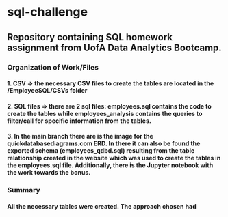 # sql-challenge

## Repository containing SQL homework assignment from UofA Data Analytics Bootcamp.


### Organization of Work/Files

#### 1. CSV => the necessary CSV files to create the tables are located in the /EmployeeSQL/CSVs folder
#### 2. SQL files => there are 2 sql files: employees.sql contains the code to create the tables while employees_analysis contains the queries to filter/call for specific information from the tables.
#### 3. In the main branch there are is the image for the quickdatabasediagrams.com ERD. In there it can also be found the exported schema (employees_qdbd.sql) resulting from the table relationship created in the website which was used to create the tables in the employees.sql file. Additionally, there is the Jupyter notebook with the work towards the bonus.

### Summary

#### All the necessary tables were created. The approach chosen had
